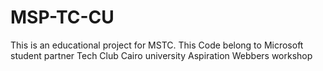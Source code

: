 # MSP-TC-CU
This is an educational project for MSTC.
This Code belong to Microsoft student partner Tech Club Cairo university Aspiration Webbers workshop
